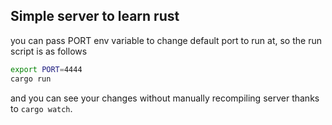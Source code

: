 ## Simple server to learn rust

you can pass PORT env variable to change default port to run at,
so the run script is as follows

```bash
export PORT=4444
cargo run
 ```


and you can see your changes without manually recompiling server thanks to ```cargo watch```.

